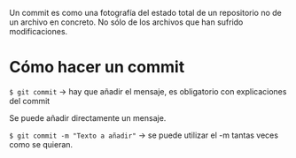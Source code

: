 
Un commit es como una fotografía del estado total de un repositorio no de un archivo en concreto. No sólo de los archivos que han sufrido modificaciones.

# Cómo hacer un commit

`$ git commit` -> hay que añadir el mensaje, es obligatorio con explicaciones del commit

Se puede añadir directamente un mensaje.

`$ git commit -m "Texto a añadir"` -> se puede utilizar el -m tantas veces como se quieran.


